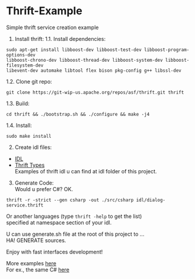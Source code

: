 # Thrift-Example
Simple thrift service creation example

1. Install thrift:
  1.1. Install dependencies:
  ```
  sudo apt-get install libboost-dev libboost-test-dev libboost-program-options-dev    
  libboost-chrono-dev libboost-thread-dev libboost-system-dev libboost-filesystem-dev    
  libevent-dev automake libtool flex bison pkg-config g++ libssl-dev
  ```

  1.2. Clone git repo:
  ```
  git clone https://git-wip-us.apache.org/repos/asf/thrift.git thrift
  ```

  1.3. Build:
  ```
  cd thrift && ./bootstrap.sh && ./configure && make -j4
  ```

  1.4. Install:
  ```
  sudo make install
  ```

2. Create idl files:        
  - [IDL](http://thrift.apache.org/docs/idl)
  - [Thrift Types](http://thrift.apache.org/docs/types)   
  Examples of thrift idl u can find at idl folder of this project.

3. Generate Code:          
  Would u prefer C#? OK.
  ```
  thrift -r -strict --gen csharp -out ./src/csharp idl/dialog-service.thrift
  ```
  Or another languages (type ```thrift -help``` to get the list)   
  specified at namespace section of your idl.

  U can use generate.sh file at the root of this project to ...   
  HA! GENERATE sources.


Enjoy with fast interfaces development!   


More examples [here](http://thrift.apache.org/tutorial)         
For ex., the same C# [here](http://thrift.apache.org/tutorial/cpp)             
